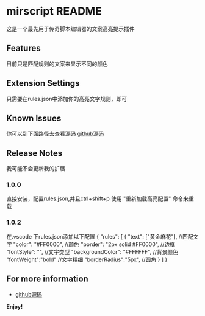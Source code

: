 # mirscript README

这是一个最先用于传奇脚本编辑器的文案高亮提示插件

## Features

目前只是匹配规则的文案来显示不同的颜色


## Extension Settings

只需要在rules.json中添加你的高亮文字规则，即可

## Known Issues

你可以到下面路径去查看源码
[github源码](https://github.com/babulin/MirScript.git)

## Release Notes

我可能不会更新我的扩展

### 1.0.0

直接安装，配置rules.json,并且ctrl+shift+p 使用 "重新加载高亮配置" 命令来重载

### 1.0.2

在.vscode 下rules.json添加以下配置
{
  "rules": [
    {
      "text": ["黄金麻花"], //匹配文字
      "color": "#FF0000", //颜色
      "border": "2px solid #FF0000", //边框
      "fontStyle": "", //文字类型
      "backgroundColor": "#FFFFFF", //背景颜色
      "fontWeight":"bold" //文字粗细
      "borderRadius":"5px", //圆角
    }
  ]
}

## For more information


* [github源码](https://github.com/babulin/MirScript.git)

**Enjoy!**
